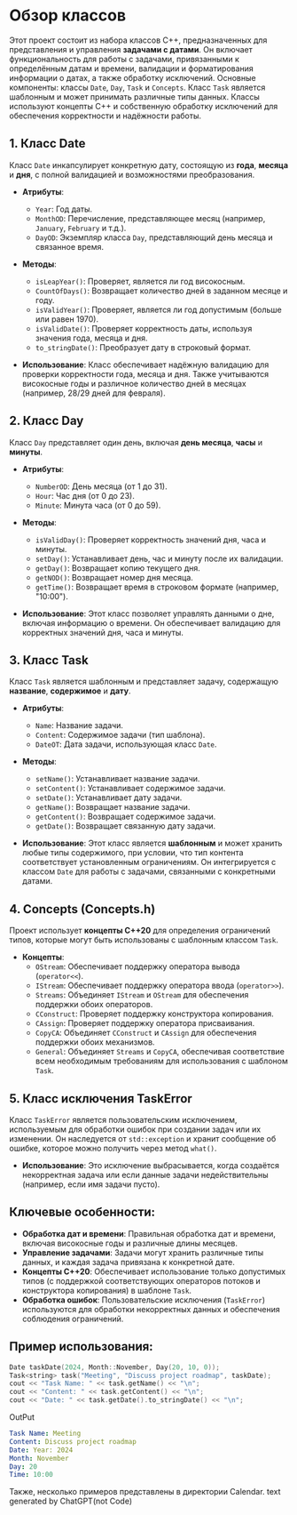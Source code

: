 # Обзор классов

Этот проект состоит из набора классов C++, предназначенных для представления и управления **задачами с датами**. Он включает функциональность для работы с задачами, привязанными к определённым датам и времени, валидации и форматирования информации о датах, а также обработку исключений. Основные компоненты: классы `Date`, `Day`, `Task` и `Concepts`. Класс `Task` является шаблонным и может принимать различные типы данных. Классы используют концепты C++ и собственную обработку исключений для обеспечения корректности и надёжности работы.

## 1. **Класс Date**

Класс `Date` инкапсулирует конкретную дату, состоящую из **года**, **месяца** и **дня**, с полной валидацией и возможностями преобразования.

- **Атрибуты**:
  - `Year`: Год даты.
  - `MonthOD`: Перечисление, представляющее месяц (например, `January`, `February` и т.д.).
  - `DayOD`: Экземпляр класса `Day`, представляющий день месяца и связанное время.

- **Методы**:
  - `isLeapYear()`: Проверяет, является ли год високосным.
  - `CountOfDays()`: Возвращает количество дней в заданном месяце и году.
  - `isValidYear()`: Проверяет, является ли год допустимым (больше или равен 1970).
  - `isValidDate()`: Проверяет корректность даты, используя значения года, месяца и дня.
  - `to_stringDate()`: Преобразует дату в строковый формат.

- **Использование**: Класс обеспечивает надёжную валидацию для проверки корректности года, месяца и дня. Также учитываются високосные годы и различное количество дней в месяцах (например, 28/29 дней для февраля).

## 2. **Класс Day**

Класс `Day` представляет один день, включая **день месяца**, **часы** и **минуты**.

- **Атрибуты**: 
  - `NumberOD`: День месяца (от 1 до 31).
  - `Hour`: Час дня (от 0 до 23).
  - `Minute`: Минута часа (от 0 до 59).

- **Методы**:
  - `isValidDay()`: Проверяет корректность значений дня, часа и минуты.
  - `setDay()`: Устанавливает день, час и минуту после их валидации.
  - `getDay()`: Возвращает копию текущего дня.
  - `getNOD()`: Возвращает номер дня месяца.
  - `getTime()`: Возвращает время в строковом формате (например, "10:00").

- **Использование**: Этот класс позволяет управлять данными о дне, включая информацию о времени. Он обеспечивает валидацию для корректных значений дня, часа и минуты.

## 3. **Класс Task**

Класс `Task` является шаблонным и представляет задачу, содержащую **название**, **содержимое** и **дату**.

- **Атрибуты**:
  - `Name`: Название задачи.
  - `Content`: Содержимое задачи (тип шаблона).
  - `DateOT`: Дата задачи, использующая класс `Date`.

- **Методы**:
  - `setName()`: Устанавливает название задачи.
  - `setContent()`: Устанавливает содержимое задачи.
  - `setDate()`: Устанавливает дату задачи.
  - `getName()`: Возвращает название задачи.
  - `getContent()`: Возвращает содержимое задачи.
  - `getDate()`: Возвращает связанную дату задачи.

- **Использование**: Этот класс является **шаблонным** и может хранить любые типы содержимого, при условии, что тип контента соответствует установленным ограничениям. Он интегрируется с классом `Date` для работы с задачами, связанными с конкретными датами.

## 4. **Concepts (Concepts.h)**

Проект использует **концепты C++20** для определения ограничений типов, которые могут быть использованы с шаблонным классом `Task`.

- **Концепты**:
  - `OStream`: Обеспечивает поддержку оператора вывода (`operator<<`).
  - `IStream`: Обеспечивает поддержку оператора ввода (`operator>>`).
  - `Streams`: Объединяет `IStream` и `OStream` для обеспечения поддержки обоих операторов.
  - `CConstruct`: Проверяет поддержку конструктора копирования.
  - `CAssign`: Проверяет поддержку оператора присваивания.
  - `CopyCA`: Объединяет `CConstruct` и `CAssign` для обеспечения поддержки обоих механизмов.
  - `General`: Объединяет `Streams` и `CopyCA`, обеспечивая соответствие всем необходимым требованиям для использования с шаблоном `Task`.

## 5. **Класс исключения TaskError**

Класс `TaskError` является пользовательским исключением, используемым для обработки ошибок при создании задач или их изменении. Он наследуется от `std::exception` и хранит сообщение об ошибке, которое можно получить через метод `what()`.

- **Использование**: Это исключение выбрасывается, когда создаётся некорректная задача или если данные задачи недействительны (например, если имя задачи пусто).

## Ключевые особенности:
- **Обработка дат и времени**: Правильная обработка дат и времени, включая високосные годы и различные длины месяцев.
- **Управление задачами**: Задачи могут хранить различные типы данных, и каждая задача привязана к конкретной дате.
- **Концепты C++20**: Обеспечивает использование только допустимых типов (с поддержкой соответствующих операторов потоков и конструктора копирования) в шаблоне `Task`.
- **Обработка ошибок**: Пользовательские исключения (`TaskError`) используются для обработки некорректных данных и обеспечения соблюдения ограничений.

## Пример использования:

```cpp
Date taskDate(2024, Month::November, Day(20, 10, 0));
Task<string> task("Meeting", "Discuss project roadmap", taskDate);
cout << "Task Name: " << task.getName() << "\n";
cout << "Content: " << task.getContent() << "\n";
cout << "Date: " << task.getDate().to_stringDate() << "\n";
```
OutPut
```yaml
Task Name: Meeting
Content: Discuss project roadmap
Date: Year: 2024
Month: November
Day: 20
Time: 10:00
```

Также, несколько примеров представлены в директории Calendar.
text generated by ChatGPT(not Code)
